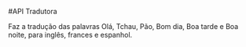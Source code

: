 #API Tradutora

Faz a tradução das palavras Olá, Tchau, Pão, Bom dia, Boa tarde e Boa noite, para inglês, frances e espanhol.
